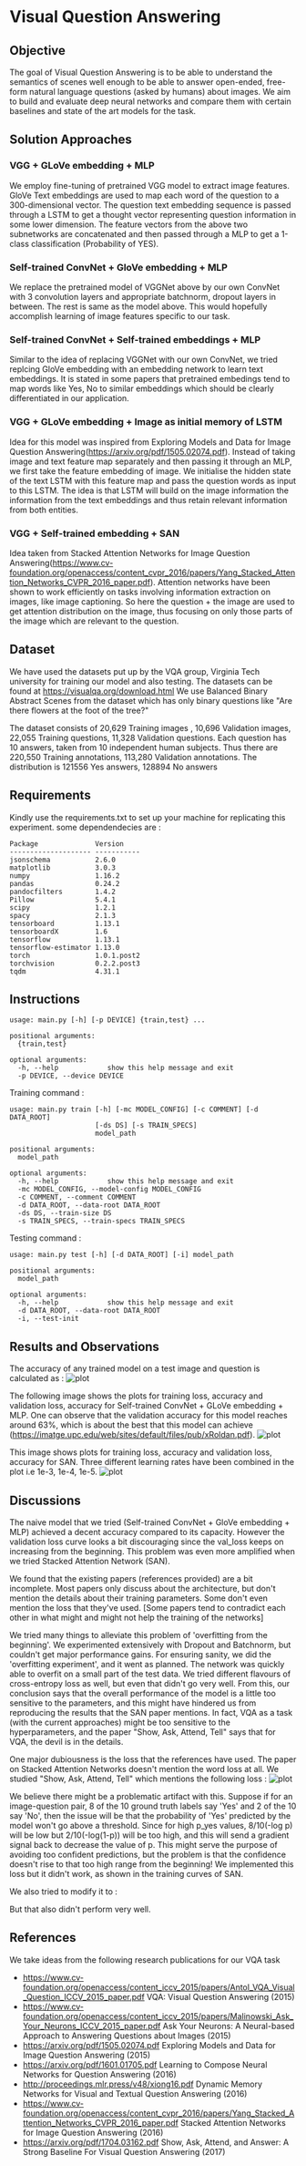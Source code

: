 # Visual Question Answering

## Objective
The goal of Visual Question Answering is to be able to understand the semantics of scenes well enough to be able to answer open-ended, free-form natural language questions (asked by humans) about images. We aim to build and evaluate deep neural networks and compare them with certain baselines and state of the art models for the task. 

## Solution Approaches

### VGG + GLoVe embedding + MLP
We employ fine-tuning of pretrained VGG model to extract image features. GloVe Text embeddings are used to map each word of the question to a 300-dimensional vector. The question text embedding sequence is passed through a LSTM to get a thought vector representing question information in some lower dimension. 
The feature vectors from the above two subnetworks are concatenated and then passed through a MLP to get a 1-class classification (Probability of YES). 

### Self-trained ConvNet + GloVe embedding + MLP
We replace the pretrained model of VGGNet above by our own ConvNet with 3 convolution layers and appropriate batchnorm, dropout layers in between. The rest is same as the model above. This would hopefully accomplish learning of image features specific to our task. 

### Self-trained ConvNet + Self-trained embeddings + MLP
Similar to the idea of replacing VGGNet with our own ConvNet, we tried replcing GloVe embedding with an embedding network to learn text embeddings. It is stated in some papers that pretrained embedings tend to map words like Yes, No to similar embeddings which should be clearly differentiated in our application.

### VGG + GLoVe embedding + Image as initial memory of LSTM
Idea for this model was inspired from Exploring Models and Data for Image Question Answering(https://arxiv.org/pdf/1505.02074.pdf). Instead of taking image and text feature map separately and then passing it through an MLP, we first take the feature embedding of image. We initialise the hidden state of the text LSTM with this feature map and pass the question words as input to this LSTM. The idea is that LSTM will build on the image information the information from the text embeddings and thus retain relevant information from both entities. 

### VGG + Self-trained embedding + SAN
Idea taken from Stacked Attention Networks for Image Question Answering(https://www.cv-foundation.org/openaccess/content_cvpr_2016/papers/Yang_Stacked_Attention_Networks_CVPR_2016_paper.pdf). Attention networks have been shown to work efficiently on tasks involving information extraction on images, like image captioning. So here the question + the image are used to get attention distribution on the image, thus focusing on only those parts of the image which are relevant to the question. 



## Dataset
We have used the datasets put up by the VQA group, Virginia Tech university for training our model and also testing. The datasets can be found at  https://visualqa.org/download.html
We use Balanced Binary Abstract Scenes from the dataset which has only binary questions like "Are there flowers at the foot of the tree?"

The dataset consists of 20,629 Training images , 10,696 Validation images, 22,055 Training questions, 11,328 Validation questions.
Each question has 10 answers, taken from 10 independent human subjects. Thus there are
 220,550 Training annotations, 113,280 Validation annotations. The distribution is 121556 Yes answers, 128894 No answers


## Requirements 
Kindly use the requirements.txt to set up your machine for replicating this 
experiment. some dependendecies are :

```
Package              Version    
-------------------- -----------      
jsonschema           2.6.0           
matplotlib           3.0.3        
numpy                1.16.2     
pandas               0.24.2     
pandocfilters        1.4.2          
Pillow               5.4.1           
scipy                1.2.1         
spacy                2.1.3        
tensorboard          1.13.1     
tensorboardX         1.6        
tensorflow           1.13.1     
tensorflow-estimator 1.13.0                  
torch                1.0.1.post2
torchvision          0.2.2.post3 
tqdm                 4.31.1

```


## Instructions

```
usage: main.py [-h] [-p DEVICE] {train,test} ...

positional arguments:
  {train,test}

optional arguments:
  -h, --help            show this help message and exit
  -p DEVICE, --device DEVICE

```

Training command : 
```
usage: main.py train [-h] [-mc MODEL_CONFIG] [-c COMMENT] [-d DATA_ROOT]
                     [-ds DS] [-s TRAIN_SPECS]
                     model_path

positional arguments:
  model_path

optional arguments:
  -h, --help            show this help message and exit
  -mc MODEL_CONFIG, --model-config MODEL_CONFIG
  -c COMMENT, --comment COMMENT
  -d DATA_ROOT, --data-root DATA_ROOT
  -ds DS, --train-size DS
  -s TRAIN_SPECS, --train-specs TRAIN_SPECS

```

Testing command : 
```
usage: main.py test [-h] [-d DATA_ROOT] [-i] model_path

positional arguments:
  model_path

optional arguments:
  -h, --help            show this help message and exit
  -d DATA_ROOT, --data-root DATA_ROOT
  -i, --test-init

```

## Results and Observations

The accuracy of any trained model on a test image and question is calculated as :
![plot](https://github.com/abhigoyal1997/CS-763-Project/blob/master/images/accuracy.png)

The following image shows the plots for training loss, accuracy and validation loss, accuracy for Self-trained ConvNet + GLoVe embedding + MLP. One can observe that the validation accuracy for this model reaches  around 63%, which is about the best that this model can achieve (https://imatge.upc.edu/web/sites/default/files/pub/xRoldan.pdf).
![plot](https://github.com/abhigoyal1997/CS-763-Project/blob/master/results/training.png)

This image shows plots for training loss, accuracy and validation loss, accuracy for SAN. Three different learning rates have been combined in the plot i.e 1e-3, 1e-4, 1e-5. 
![plot](https://github.com/abhigoyal1997/CS-763-Project/blob/master/results/training_san.png)

## Discussions
The naive model that we tried (Self-trained ConvNet + GloVe embedding + MLP) achieved a decent accuracy compared to its capacity. However the validation loss curve looks a bit discouraging since the val_loss keeps on increasing from the beginning. This problem was even more amplified when we tried Stacked Attention Network (SAN).

We found that the existing papers (references provided) are a bit incomplete. Most papers only discuss about the architecture, but don't mention the details about their training parameters. Some don't even mention the loss that they've used. [Some papers tend to contradict each other in what might and might not help the training of the networks]

We tried many things to alleviate this problem of 'overfitting from the beginning'. We experimented extensively with Dropout and Batchnorm, but couldn't get major performance gains. For ensuring sanity, we did the 'overfitting experiment', and it went as planned. The network was quickly able to overfit on a small part of the test data. We tried different flavours of cross-entropy loss as well, but even that didn't go very well. 
From this, our conclusion says that the overall performance of the model is a little too sensitive to the parameters, and this might have hindered us from reproducing the results that the SAN paper mentions. In fact, VQA as a task (with the current approaches) might be too sensitive to the hyperparameters, and the paper "Show, Ask, Attend, Tell" says that for VQA, the devil is in the details.

One major dubiousness is the loss that the references have used. The paper on Stacked Attention Networks doesn't mention the word loss at all. We studied "Show, Ask, Attend, Tell" which mentions the following loss :
![plot](https://github.com/abhigoyal1997/CS-763-Project/blob/master/images/loss1.png)

We believe there might be a problematic artifact with this. Suppose if for an image-question pair, 8 of the 10 ground truth labels say 'Yes' and 2 of the 10 say 'No', then the issue will be that the probability of 'Yes' predicted by the model won't go above a threshold. Since for high p_yes values, 8/10(-log p) will be low but 2/10(-log(1-p)) will be too high, and this will send a gradient signal back to decrease the value of p. This might serve the purpose of avoiding too confident predictions, but the problem is that the confidence doesn't rise to that too high range from the beginning! We implemented this loss but it didn't work, as shown in the training curves of SAN.

We also tried to modify it to :

But that also didn't perform very well.

## References

We take ideas from the following research publications for our VQA task

* https://www.cv-foundation.org/openaccess/content_iccv_2015/papers/Antol_VQA_Visual_Question_ICCV_2015_paper.pdf VQA: Visual Question Answering (2015)
* https://www.cv-foundation.org/openaccess/content_iccv_2015/papers/Malinowski_Ask_Your_Neurons_ICCV_2015_paper.pdf Ask Your Neurons: A Neural-based Approach to Answering Questions about Images (2015)
* https://arxiv.org/pdf/1505.02074.pdf Exploring Models and Data for Image Question Answering (2015)
* https://arxiv.org/pdf/1601.01705.pdf Learning to Compose Neural Networks for Question Answering (2016)
* http://proceedings.mlr.press/v48/xiong16.pdf Dynamic Memory Networks for Visual and Textual Question Answering (2016)
* https://www.cv-foundation.org/openaccess/content_cvpr_2016/papers/Yang_Stacked_Attention_Networks_CVPR_2016_paper.pdf Stacked Attention Networks for Image Question Answering (2016)
* https://arxiv.org/pdf/1704.03162.pdf Show, Ask, Attend, and Answer: A Strong Baseline For Visual Question Answering (2017)
